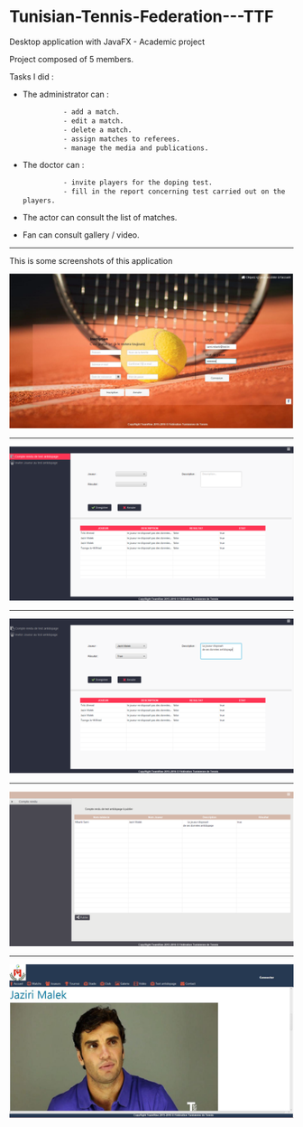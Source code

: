 # Tunisian-Tennis-Federation---TTF
Desktop application with JavaFX - Academic project

Project composed of 5 members.

Tasks I did :

* The administrator can :
                
                - add a match.
                - edit a match.
                - delete a match.
                - assign matches to referees.
                - manage the media and publications.

* The doctor can :
                
                - invite players for the doping test.
                - fill in the report concerning test carried out on the players.
                

* The actor can consult the list of matches.

* Fan can consult gallery / video.
_________________________________________________________________

This is some screenshots of this application

![alt tag](https://raw.githubusercontent.com/jesuiselle/Tunisian-Tennis-Federation---TTF/master/screenshots/1.png)
_________________________________________________________

![alt tag](https://raw.githubusercontent.com/jesuiselle/Tunisian-Tennis-Federation---TTF/master/screenshots/2.png)

_________________________________________________________
![alt tag](https://raw.githubusercontent.com/jesuiselle/Tunisian-Tennis-Federation---TTF/master/screenshots/3.png)

_________________________________________________________
![alt tag](https://raw.githubusercontent.com/jesuiselle/Tunisian-Tennis-Federation---TTF/master/screenshots/4.png)

_________________________________________________________
![alt tag](https://raw.githubusercontent.com/jesuiselle/Tunisian-Tennis-Federation---TTF/master/screenshots/5.png)





